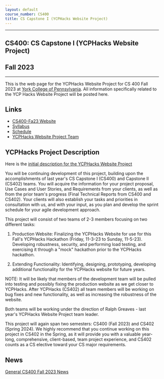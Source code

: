 ```yaml
---
layout: default
course_number: CS400
title: CS Capstone I (YCPHacks Website Project)
---
```


--- --- --- --- --- --- --- --- --- --- --- --- --- --- --- --- --- --- --- --- --- --- --- ---

## CS400: CS Capstone I (YCPHacks Website Project)

## Fall 2023

--- --- --- --- --- --- --- --- --- --- --- --- --- --- --- --- --- --- --- --- --- --- --- ---

This is the web page for the YCPHacks Website Project for CS 400 Fall 2023 at [York College of Pennsylvania](http://www.ycp.edu).  All information specifically related to the YCP Hacks Website Project will be posted here.

## Links

* [CS400-Fa23 Website](../../index.html)
* [Syllabus](../../syllabus.html)
* [Schedule](schedule.html)
* [YCPHacks Website Project Team](CS400-YCPHacks-Project-Team.pdf)

## YCPHacks Project Description
Here is the [initial description for the YCPHacks Website Project](YCPHacks-Capstone-Project-Description.pdf)

You will be continuing development of this project, building upon the accomplishments of last year's CS Capstone I (CS400) and Capstone II (CS402) teams.  You will acquire the information for your project proposal, Use Cases and User Stories, and Requirements from your clients, as well as from the prior team's progress (Final Technical Reports from CS400 and CS402).  Your clients will also establish your tasks and priorities in consultation with us, and with your input, as you plan and develop the sprint schedule for your agile development approach.

This project will consist of two teams of 2-3 members focusing on two different tasks:
1) Production Website: Finalizing the YCPHacks Website for use for this Fall's YCPHacks Hackathon (Friday, 11-3-23 to Sunday, 11-5-23).  Developing robustness, security, and performing load testing, and exercising it through a "mock" hackathon prior to the YCPHacks hackathon.

2) Extending Functionality: Identifying, designing, prototyping, developing additional functionality for the YCPHacks website for future years.

NOTE: It will be likely that members of the development team will be pulled into testing and possibly fixing the production website as we get closer to YCPHacks.  After YCPHacks (CS402) all team members will be working on bug fixes and new functionality, as well as increasing the robustness of the website.

Both teams will be working under the direction of Ralph Greaves - last year's YCPHacks Website Project team leader.

This project will again span two semesters: CS400 (Fall 2023) and CS402 (Spring 2024).  We highly recommend that you continue working on this project in CS402 in the Spring, as it will provide you with a valuable year-long, comprehensive, client-based, team project experience, and CS402 counts as a CS elective toward your CS major requirements.

## News
<!-- Commenting out YCPHacks-specific News until it's needed - and the dates could change, anyway

* 11-14-22: Assignment 7 (Final Report and Final Peer Evals) are both due by Noon, Sunday, 12-11-22

* 11-14-22: Assignment 7 (Final System Presentation) is from 11:00am to 12:50pm, Monday, 12-5-22, with presentation and demo in class

* 11-14-22: Assignment 7 (Draft Technical Report) is due by Noon, Sunday, 12-4-22, in your Google Team Drive

* 11-14-22: Your status report for Monday, 11-28-22 has been moved to Wednesday, 11-30-22

* 11-14-22: On Monday, 11-21-22, you will be giving your status update to your clients: Tyler Franks & David McHugh 

* 10-28-22: Assignment 6 (50% Working System) is at 11:00am, Monday, 11-14-22, with presentation and demo during class

* 9-29-22: Mid-Semester Peer Evals are due Wednesday, 10-26-22 by Noon, via email in PDF form

* 9-29-22: Assignment 5 (Minimal Working System) is due 11:00am, Monday, 10-24-22, with presentation and demo during class

* 9-29-22: Assignment 4 (Analysis & Design) has been moved to 11:00am, Wednesday, 10-5-22, with presentation during class

* 9-19-22: Assignment 3 (Requirements) is due by 11:00am, Monday, 9-26-22, with presentation during class

* 9-19-22: Assignment 2 (Weekly Journals) are now due every Monday by 11:00am (prior to class), with a summary presentation in class on the days that do not already have another assignment due

* 8-27-22: Assignment 1 (Readiness Demo) is due by 11:00am, Friday, 9-16-22, with presentation during class

* 8-27-22: Assignment 1 (Project Proposal) is due by 11:00am, Friday, 9-9-22, with presentation during class

-->

[General CS400 Fall 2023 News](../../cs400-fall2023/index.html)